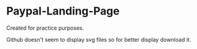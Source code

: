 # Paypal-Landing-Page

Created for practice purposes. 

Github doesn't seem to display svg files so for better display download it.
